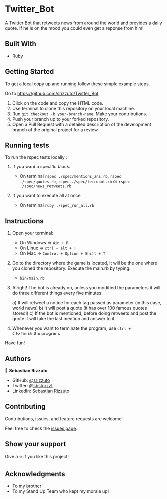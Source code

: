 # Twitter_Bot
A Twitter Bot that retweets news from around the world and provides a daily quote. If he is on the mood you could even get a reponse from him!

## Built With

- Ruby

## Getting Started

To get a local copy up and running follow these simple example steps.

Go to https://github.com/srizzuto/Twitter_Bot

1. Click on the code and copy the HTML code.
2. Use terminal to clone this repository on your local machine.
3. Run <code>git checkout -b your-branch-name</code>. Make your contributions.
4. Push your branch up to your forked repository.
5. Open a Pull Request with a detailed description of the development branch of the original project for a review.

## Running tests

To run the rspec tests locally :

1) If you want a specific block:
    - On terminal <code>rspec ./spec/mentions_ans.rb</code>, <code>rspec ./spec/quotes.rb</code>, <code>rspec ./spec/teirobot.rb</code> or <code>rspec ./spec/news_retweets.rb</code>

2) If you want to execute all at once
    - On terminal <code>ruby ./spec_run_all.rb</code>

## Instructions

1) Open your terminal:
    - On Windows => <code>Win + R</code>
    - On Linux => <code>ctrl + alt + T</code>
    - On Mac => <code>Control + Option + Shift + T</code>

2) Go to the directory where the game is located, it will be the one where you cloned the repository. Execute the main.rb by typing:
    - <code>bin/main.rb</code>

3) Alright! The bot is already on, unless you modified the parameters it will do three different things every five minutes:

      a) It will retweet a notice for each tag passed as parameter (in this case, world news)
      b) It will post a quote (it has over 100 famous quotes stored!)
      c) If the bot is mentioned, before doing retweets and post the quote it will take the last mention and answer to it.

4) Whenever you want to terminate the program, use <code>ctrl + C</code> to finish the program.

Have fun!

## Authors

👤 **Sebastian Rizzuto**

- GitHub: [@srizzuto](https://github.com/srizzuto)
- Twitter: [@sbstnrzzt](https://twitter.com/sbstnrzzt)
- LinkedIn: [Sebastian Rizzuto](https://www.linkedin.com/in/srizzuto/)
## Contributing

Contributions, issues, and feature requests are welcome!

Feel free to check the [issues page](https://github.com/srizzuto/Twitter_Bot/issues).

## Show your support

Give a ⭐️ if you like this project!

## Acknowledgments

- To my brother
- To my Stand Up Team who kept my morale up!
